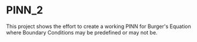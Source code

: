# PINN_2
This project shows the effort to create a working PINN for Burger's Equation where Boundary Conditions may be predefined or may not be.
